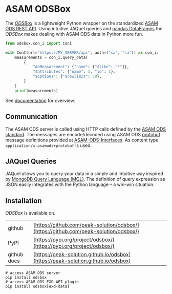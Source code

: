 # ASAM ODSBox

The [*ODSBox*](https://peak-solution.github.io/odsbox) is a lightweight Python wrapper on the standardized [ASAM ODS REST API](https://www.asam.net/standards/detail/ods/wiki/).
Using intuitive JAQuel queries and [pandas.DataFrames](https://pandas.pydata.org/) the *ODSBox* makes dealing with ASAM ODS
data in Python more fun.

``` python
from odsbox.con_i import ConI

with ConI(url="https://MY_SERVER/api", auth=("sa", "sa")) as con_i:
    measurements = con_i.query_data(
        {
            "AoMeasurement": {"name": {"$like": "*"}},
            "$attributes": {"name": 1, "id": 1},
            "$options": {"$rowlimit": 50},
        }
    )
    print(measurements)
```

See [documentation](https://peak-solution.github.io/odsbox) for overview.

## Communication

The ASAM ODS server is called using HTTP calls defined by the [ASAM ODS standard](https://www.asam.net/standards/detail/ods/wiki/#TechnicalContent).
The messages are encode/decoded using ASAM ODS [protobuf](https://protobuf.dev/programming-guides/proto3/) message definitions provided at
[ASAM-ODS-Interfaces](https://github.com/asam-ev/ASAM-ODS-Interfaces). As content type `application/x-asamods+protobuf` is used.

## JAQuel Queries

JAQuel allows you to query your data in a simple and intuitive way inspired
by [MongoDB Query Language (MQL)](https://www.mongodb.com/docs/manual/tutorial/query-documents/).
The definition of query expression as JSON easily integrates with the Python language – a win-win situation.

## Installation

*ODSBox* is available on.

|               |                                                                                      |
| :------------ | :----------------------------------------------------------------------------------- |
| github        | [https://github.com/peak-solution/odsbox/](https://github.com/peak-solution/odsbox/) |
| PyPI          | [https://pypi.org/project/odsbox/](https://pypi.org/project/odsbox/)                 |
| github docs   | [https://peak-solution.github.io/odsbox](https://peak-solution.github.io/odsbox)     |


```shell
# access ASAM ODS server
pip install odsbox
# access ASAM ODS EXD-API plugin
pip install odsbox[exd-data]
```
